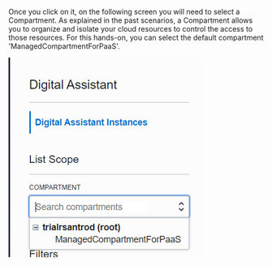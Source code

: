 Once you click on it, on the following screen you will need to select a Compartment.
As explained in the past scenarios, a Compartment allows you to organize and isolate your cloud resources to control the access to those resources.
For this hands-on, you can select the default compartment 'ManagedCompartmentForPaaS'.

![OCI console - Digital Assistant](assets/select-compartment.jpg)